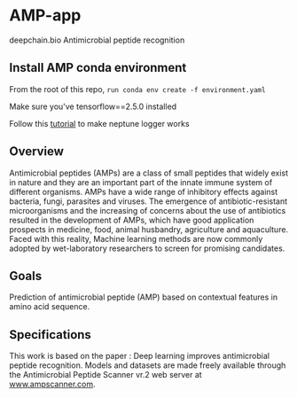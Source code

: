 # AMP-app
deepchain.bio Antimicrobial peptide recognition 

## Install AMP conda environment

From the root of this repo, ```run conda env create -f environment.yaml```

Make sure you've tensorflow==2.5.0 installed

Follow this [tutorial](https://docs.neptune.ai/integrations-and-supported-tools/model-training/tensorflow-keras#step-5-monitor-your-tensorflow-keras-training-in-neptune) to make neptune logger works

## Overview 

Antimicrobial peptides (AMPs) are a class of small peptides that widely exist in nature and they are an important part of the innate immune system of different organisms. AMPs have a wide range of inhibitory effects against bacteria, fungi, parasites and viruses. The emergence of antibiotic-resistant microorganisms and the increasing of concerns about the use of antibiotics resulted in the development of AMPs, which have good application prospects in medicine, food, animal husbandry, agriculture and aquaculture. Faced with this reality, Machine learning methods are now commonly adopted by wet-laboratory researchers to screen for promising candidates.


## Goals

Prediction of antimicrobial peptide (AMP) based on contextual features in amino acid sequence. 


## Specifications

This work is based on the paper : Deep learning improves antimicrobial peptide recognition.  Models and datasets are made freely available through the Antimicrobial Peptide Scanner vr.2 web server at www.ampscanner.com.

